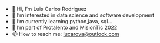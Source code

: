 - 👋 Hi, I’m Luis Carlos Rodriguez
- 👀 I’m interested in data science and software development
- 🌱 I’m currently learning python,java, sql...
- 💞️ I’m part of Protalento and MisionTic 2022
- 📫 How to reach me: lucarova@outlook.com

<!---
lucarova/lucarova is a ✨ special ✨ repository because its `README.md` (this file) appears on your GitHub profile.
You can click the Preview link to take a look at your changes.
--->
